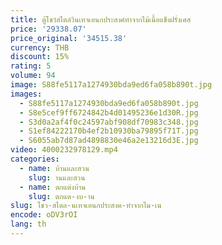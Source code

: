 ```yaml
---
title: ตู้โชว์สไตล์วินเทจเอนกประสงค์ทำจากไม้เนื้อแข็งฝรั่งเศส
price: '29338.07'
price_original: '34515.38'
currency: THB
discount: 15%
rating: 5
volume: 94
image: S88fe5117a1274930bda9ed6fa058b890t.jpg
images:
  - S88fe5117a1274930bda9ed6fa058b890t.jpg
  - S8e5cef9ff6724842b4d01495236e1d30R.jpg
  - S3d0a2af4f0c24597abf908df70983c348.jpg
  - S1ef84222170b4ef2b10930ba79895f71T.jpg
  - S6055ab7d87ad4898830e46a2e13216d3E.jpg
video: 4000232978129.mp4
categories:
  - name: บ้านและสวน
    slug: านและสวน
  - name: ตกแต่งบ้าน
    slug: ตกแต-งบ-าน
slug: โชว-สไตล-นเทจเอนกประสงค-ทำจากไม-เน
encode: oDV3rOI
lang: th
---
```

  